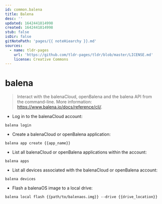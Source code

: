 ```yaml
---
id: common.balena
title: Balena
desc: ''
updated: 1642441814998
created: 1642441814998
stub: false
isDir: false
gitNotePath: 'pages/{{ noteHiearchy }}.md'
sources:
  - name: tldr-pages
    url: 'https://github.com/tldr-pages/tldr/blob/master/LICENSE.md'
    license: Creative Commons
---
```

# balena

> Interact with the balenaCloud, openBalena and the balena API from the command-line.
> More information: <https://www.balena.io/docs/reference/cli/>.

- Log in to the balenaCloud account:

`balena login`

- Create a balenaCloud or openBalena application:

`balena app create {{app_name}}`

- List all balenaCloud or openBalena applications within the account:

`balena apps`

- List all devices associated with the balenaCloud or openBalena account:

`balena devices`

- Flash a balenaOS image to a local drive:

`balena local flash {{path/to/balenaos.img}} --drive {{drive_location}}`

